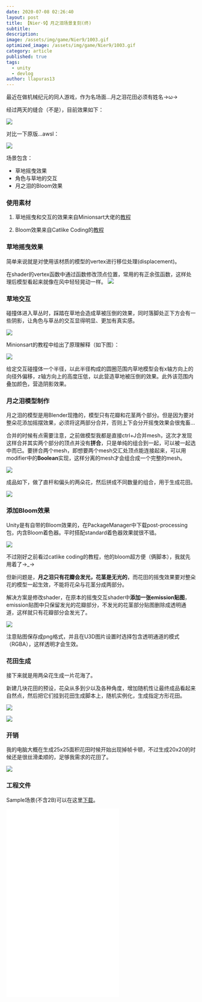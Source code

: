 ```yaml
---
date: 2020-07-08 02:26:40
layout: post
title: 【Nier·9】月之泪场景复刻(终)
subtitle: 
description: 
image: /assets/img/game/Nier9/1003.gif
optimized_image: /assets/img/game/Nier9/1003.gif
category: article
published: true
tags:
  - unity
  - devlog
author: llapuras13
---
```


最近在做机械纪元的同人游戏，作为名场面...月之泪花田必须有姓名→ω→

经过两天的缝合（不是），目前效果如下：

![](/assets/img/game/Nier9/1003.gif)

对比一下原版...awsl：

![](/assets/img/game/Nier9/ref.jpg)


场景包含：

- 草地摇曳效果
- 角色与草地的交互
- 月之泪的Bloom效果


### 使用素材

1. 草地摇曳和交互的效果来自Minionsart大佬的[教程](https://www.patreon.com/posts/19844414?__cf_chl_captcha_tk__=31450b402e3322e8a717fed035a527270f83b3c7-1594318867-0-AYbvRq6XVTycUCNJ_OWY1Vm0ZxNHMeya_R14V3KtT9Y42e_BoIsgD1Mu-Qfc9RVyRpq8mP_E8vT2n_7r3FwO5Yub1XLq2FELmMEUPiUFEI0hTChXcYU5tbXLJ5WkKrQ4hFo3DJ365pU6hom0v55XMxF_2HXC0DFxn9D4GptIbq-AwemDCZi-bnm1GiKZQcBLXVOoDVxUnSeCJrXP1IYiITdRGspV9q-rhTpUUaKI00kG2CqlsNOnPQWEdBuINrVOinWlrwBKseL8qRcxJ0f7QCmC3I_VHj1I-ulTglrWQmlOPET83qW_8nb3B4B2-6ZQthDudy7nsWY4l75CUYFFnuVVJ_7wP5QaovII9qunwwwVXMPZe3WVFaXLuj4oakUtgrNe9rk5rE_DoFYvxdd-KJJ8UAK-479fhx98QK6Pvq8RIs0mCCY3k7YVRMoGixzF3QRrB-PRbHU04k1iyIxgMPvPbUsssI_poGPwHJu6gDewLW-jLA_Kh-hM4njNelxATWc4FVN8sqifuA-8GmVn0j0mYxv8vBAWUEy-uq523Ne05mVKuQS5OYzgLzz4kYSPWQ)

2. Bloom效果来自Catlike Coding的[教程](https://catlikecoding.com/unity/tutorials/advanced-rendering/bloom/)


### 草地摇曳效果

简单来说就是对使用该材质的模型的vertex进行移位处理(displacement)。

在shader的vertex函数中通过函数修改顶点位置，常用的有正余弦函数，这样处理后模型看起来就像在风中轻轻晃动一样。
![](/assets/img/game/Nier9/tutorial06.gif)


### 草地交互

碰撞体进入草丛时，踩踏在草地会造成草被压倒的效果，同时落脚处正下方会有一些阴影，让角色与草丛的交互显得明显、更加有真实感。

![](/assets/img/game/Nier9/tutorial07.gif)

Minionsart的教程中给出了原理解释（如下图）：

![](/assets/img/game/Nier9/tutorial01.png)

给定交互碰撞体一个半径，以此半径构成的圆圈范围内草地模型会有x轴方向上的向径外偏移，z轴方向上的高度压低，以此营造草地被压倒的效果。此外该范围内叠加颜色，营造阴影效果。


### 月之泪模型制作

月之泪的模型是用Blender现撸的，模型只有花瓣和花茎两个部分。但是因为要对整朵花添加摇摆效果，必须将这两部分合并，否则上下会分开摇曳效果会很鬼畜...

合并的时候有点需要注意，之前做模型我都是直接ctrl+J合并mesh，这次才发现这样合并其实两个部分的顶点并没有**拼合**，只是单纯的组合到一起，可以被一起选中而已。要拼合两个mesh，即想要两个mesh交汇处顶点能连接起来，可以用modifier中的**Boolean**实现，这样分离的mesh才会组合成一个完整的mesh。

![](/assets/img/game/Nier9/tutorial03.png)

成品如下，做了直杆和偏头的两朵花，然后拼成不同数量的组合，用于生成花田。

![](/assets/img/game/Nier9/lunar_model.png)


### 添加Bloom效果

Unity是有自带的Bloom效果的，在PackageManager中下载post-processing包，内含Bloom着色器。平时搭配standard着色器效果就很不错。

![](/assets/img/game/Nier9/tutorial02.png)

不过刚好之前看过catlike coding的教程，他的bloom超方便（俩脚本），我就先用着了→_→

但新问题是，**月之泪只有花瓣会发光，花茎是无光的**，而花田的摇曳效果要对整朵花的模型一起生效，不能将花朵与花茎分成两部分。

解决方案是修改shader，在原本的摇曳交互shader中**添加一张emission贴图**，emission贴图中只保留发光的花瓣部分，不发光的花茎部分贴图删除成透明通道，这样就只有花瓣部分会发光了。

![](/assets/img/game/Nier9/tutorial06.png)

注意贴图保存成png格式，并且在U3D图片设置时选择包含透明通道的模式（RGBA），这样透明才会生效。


### 花田生成

接下来就是用两朵花生成一片花海了。

新建几块花田的预设，花朵从多到少以及各种角度，增加随机性让最终成品看起来自然点，然后把它们挂到花田生成脚本上，随机实例化，生成指定方形花田。

![](/assets/img/game/Nier9/tutorial05.png)

![](/assets/img/game/Nier9/tutorial08.png)


### 开销

我的电脑大概在生成25x25面积花田时候开始出现掉帧卡顿，不过生成20x20的时候还是很丝滑柔顺的，足够我需求的花田了。

![](/assets/img/game/Nier9/tutorial04.png)


### 工程文件

Sample场景(不含2B)可以在这里[下载](https://github.com/llapuras/SomeUnityScripts/tree/master/BloomLunarTear)。


<div class="sketchfab-embed-wrapper">
<iframe src="//player.bilibili.com/player.html?aid=243774432&bvid=BV1Lv411z7V8&cid=211476225&page=1" scrolling="no" border="0" frameborder="no" framespacing="0" allowfullscreen="true"  height="500px"> </iframe>
</div>

